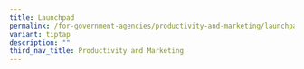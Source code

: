 ```yaml
---
title: Launchpad
permalink: /for-government-agencies/productivity-and-marketing/launchpad/
variant: tiptap
description: ""
third_nav_title: Productivity and Marketing
---
```

